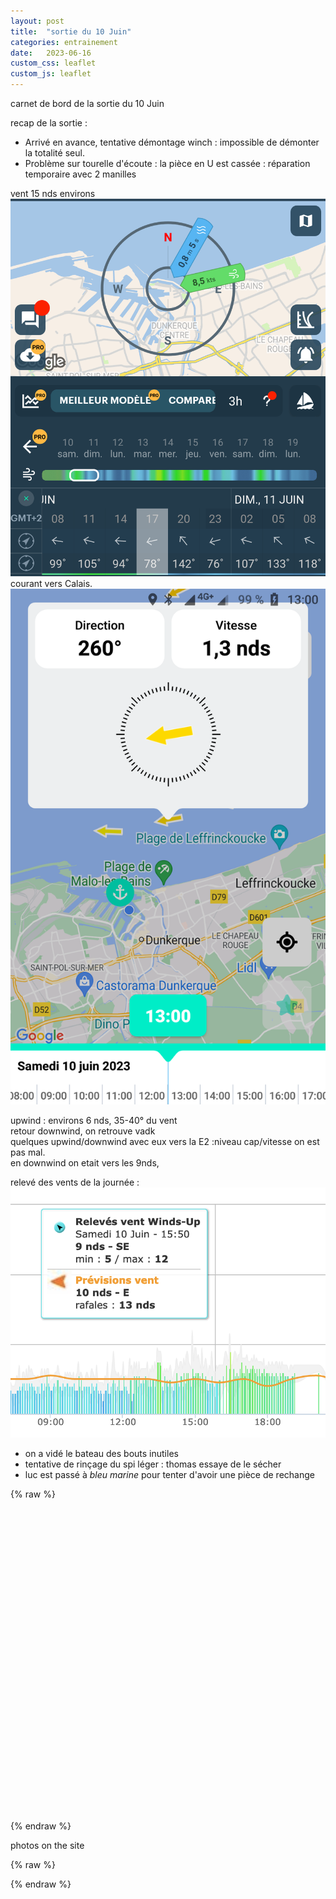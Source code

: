 ```yaml
---
layout: post
title:  "sortie du 10 Juin"
categories: entrainement
date:   2023-06-16
custom_css: leaflet
custom_js: leaflet
---
```


carnet de bord de la sortie du 10 Juin

recap de  la sortie :
* Arrivé en avance, tentative démontage winch : impossible de démonter la totalité seul.
* Problème sur tourelle d'écoute : la pièce en U est cassée : réparation temporaire avec 2 manilles

vent 15 nds environs    
![meteo](/images/posts/sortie10/meteo.png)
courant vers Calais.
![courant](/images/posts/sortie10/courant.png)


upwind : environs 6 nds, 35-40° du vent   
retour downwind, on retrouve vadk   
quelques upwind/downwind avec eux vers la E2 :niveau cap/vitesse on est pas mal.   
en downwind on etait vers les 9nds,   

relevé des vents de la journée :
![vent](/images/posts/sortie10/wind.png)

* on a vidé le bateau des bouts inutiles
* tentative de rinçage du spi léger : thomas essaye de le sécher
* luc est passé à _bleu marine_ pour tenter d'avoir une pièce de rechange

{% raw %}
<div id="map" class="map leaflet-container" style="height: 500px; position:relative;"></div>
{% endraw %}

photos on the site


{% raw %}
<script>


    // center on Bs/M
	//const map = L.map('map').setView([50.727, 1.577], 13);
			// DK
	const map = L.map('map').setView([51.070635, 2.362061], 13);

    var OpenStreetMap_France = L.tileLayer('https://{s}.tile.openstreetmap.fr/osmfr/{z}/{x}/{y}.png', {
        maxZoom: 20,
        attribution: '&copy; OpenStreetMap France | &copy; <a href="https://www.openstreetmap.org/copyright">OpenStreetMap</a> contributors'
    }).addTo(map);

    //    const tiles = L.tileLayer('https://tiles.openseamap.org/seamark/{z}/{x}/{y}.png', {
    // base layer : OSM
	const tiles = L.tileLayer('https://tile.openstreetmap.org/{z}/{x}/{y}.png', {            
		maxZoom: 19,
		attribution: '&copy; <a href="http://www.openstreetmap.org/copyright">OpenStreetMap</a>'
	});

    //link to tiles
    var osmsea=new L.TileLayer('https://tiles.openseamap.org/seamark/{z}/{x}/{y}.png',{
        minZoom:1,
        maxZoom:20
    }).addTo(map);

    // use groups ? 
    var seamap = L.layerGroup([OpenStreetMap_France, osmsea]);

    //add basemaps in an array
    //baseMaps={"OSM":tiles,"COLOR":osmsea};

    //add a control layer to switch on the both basemaps
    //ControlLayer=L.control.layers(baseMaps).addTo(map);

    // show the scale bar on the lower left corner
    L.control.scale({imperial: false, metric: true}).addTo(map);

    // add some circle marker
    var circle = L.circle([51.070635, 2.362061], {
        color: 'red',
        fillColor: '#f03',
        fillOpacity: 0.5,
        radius: 100
    }).addTo(map);

    // Icon options
    var iconOptions = {
            iconUrl: 'images/pin-icon-end.png',
            iconSize: [24, 24]
         }
    // Creating a custom icon
    var tack_icon = L.icon(iconOptions);    

    iconOptions = {
            iconUrl: 'images/pin-icon-start.png',
            iconSize: [24, 24]
         }
    // Creating a custom icon
    var gybe_icon = L.icon(iconOptions);    

    // add simple mark
    var marker = L.marker([51.070635, 2.362061]).addTo(map);

    /*
    var boatMarker = L.boatMarker(51.070635, 2.362061, {
        color: "#f1c40f", 	// color of the boat
        idleCircle: false	// if set to true, the icon will draw a circle if
                            // boatspeed == 0 and the ship-shape if speed > 0
    });
    */

    // handle some event
    var popup = L.popup();

    function onMapClick(e) {
        popup
            .setLatLng(e.latlng)
            .setContent("You clicked the map at " + e.latlng.toString())
            .openOn(map);
    }

    function calculateBearing(lat1, lon1, lat2, lon2) {
        var dLon = (lon2 - lon1) * Math.PI / 180;

        var y = Math.sin(dLon) * Math.cos(lat2 * Math.PI / 180);
        var x = Math.cos(lat1 * Math.PI / 180) * Math.sin(lat2 * Math.PI / 180) -
                Math.sin(lat1 * Math.PI / 180) * Math.cos(lat2 * Math.PI / 180) * Math.cos(dLon);

        var bearing = Math.atan2(y, x) * 180 / Math.PI;

        return (bearing + 360) % 360;
    }

        map.on('click', onMapClick);

        // Full list options at "leaflet-elevation.js"
    var elevation_options = {
        // Default chart colors: theme lime-theme, magenta-theme, ...
        theme: "lightblue-theme",
        // Chart container outside/inside map container
        detached: true,

        // if (detached), the elevation chart container
        elevationDiv: "#elevation-div",

        // if (!detached) autohide chart profile on chart mouseleave
        autohide: false,

        // if (!detached) initial state of chart profile control
        collapsed: false,

        // if (!detached) control position on one of map corners
        position: "bottomleft",

        // Toggle close icon visibility
        closeBtn: true,

        // Autoupdate map center on chart mouseover.
        followMarker: true,

        // Autoupdate map bounds on chart update.
        autofitBounds: true,
        imperial: false,

        // [Lat, Long] vs [Long, Lat] points. (leaflet default: [Lat, Long])
        reverseCoords: false,

        // Acceleration chart profile: true || "summary" || "disabled" || false
        acceleration: true,

        // Slope chart profile: true || "summary" || "disabled" || false
        slope: false,

        // Speed chart profile: true || "summary" || "disabled" || false
        speed: true,
        speedLabel: 'knts',
		speedFactor: 0.539956803455724,

        // Altitude chart profile: true || "summary" || "disabled" || false
        altitude: "summary",

        // Display time info: true || "summary" || false
        time: true,

        // Display distance info: true || "summary" || false
        distance: true,

        // Summary track info style: "inline" || "multiline" || false
        summary: 'inline',

        // Download link: "link" || false || "modal"
        downloadLink: false,

        // Toggle chart ruler filter
        ruler: true,

        // Toggle chart legend filter
        legend: true,

        // Toggle "leaflet-almostover" integration
        almostOver: true,

        // Toggle "leaflet-distance-markers" integration
        distanceMarkers: false,

        // Toggle "leaflet-edgescale" integration
        edgeScale: false,

        // Toggle "leaflet-hotline" integration
        hotline: true,

        // Display track datetimes: true || false
        timestamps: false,

        // Display track waypoints: true || "markers" || "dots" || false
        waypoints: true,

        direction: true, 

        // Toggle custom waypoint icons: true || { associative array of <sym> tags } || false
        wptIcons: {
        '': L.divIcon({
            className: 'elevation-waypoint-marker',
            html: '<i class="elevation-waypoint-icon"></i>',
            iconSize: [30, 30],
            iconAnchor: [8, 30],
        }),
        },

        // Toggle waypoint labels: true || "markers" || "dots" || false
        wptLabels: true,

        // Render chart profiles as Canvas or SVG Paths
        preferCanvas: true,

        // initital state
        heart: true, 
	
        //handlers: [                               // <-- A list of: Dynamic imports || "ClassName" || function Name() { return { /* a custom object definition */ } }
            //'Distance',                           // <-- same as: import("../src/handlers/distance.js")
            //'Time',                               // <-- same as: import("../src/handlers/time.js")                        
            //'Speed',                              // <-- same as: import("../src/handlers/speed.js")
            //'Acceleration',                       // <-- same as: import("../src/handlers/acceleration.js")            
            //"Heart",                           // <-- same as: import("../src/handlers/heart.js")            
            //L.Control.Elevation.MyHeart,          // <-- see custom functions declared above
            // L.Control.Elevation.MyCadence,     // <-- see custom functions declared above
            //L.Control.Elevation.MyPace,           // <-- see custom functions declared above
		//],

        yAttr: 'speed',
        yScale: 'speed',
    };


    // Instantiate elevation control.
    var controlElevation = L.control.elevation(elevation_options).addTo(map);

    // Load track from url (allowed data types: "*.geojson", "*.gpx", "*.tcx")
    controlElevation.load("/gpx/gpx_test.gpx");

    map.on('eledata_loaded', function(e) {
        var q = document.querySelector.bind(document);
        var track = e.track_info;
        var layer = e.layer;

        var allayers = layer.getLayers();

        console.log("ele data loaded");

        // Default summary info
        /*
        q('.totlen .summaryvalue').innerHTML = track.distance.toFixed(2) + " km";
        q('.maxele .summaryvalue').innerHTML = track.elevation_max.toFixed(2) + " m";
        q('.minele .summaryvalue').innerHTML = track.elevation_min.toFixed(2) + " m";
        */
        // Advanced summary info
        //layer.get_name(); // name of the GPX track
        //console.log("name "+ layer.get_name());        

        var datapt = allayers[0];
        var trackpoints = datapt.getLatLngs();

        // Minimum angle difference to consider as a maneuver
        var angleThreshold = 45; // Adjust as needed

        var maneuvers = {
            tack: [],
            gybe: []
        };

        console.log("point : " + trackpoints.length);

        for (var i = 1; i < trackpoints.length - 1; i++) {
            var prevPoint = trackpoints[i - 1];
            var currentPoint = trackpoints[i];
            var nextPoint = trackpoints[i + 1];

            var prevLat = prevPoint.lat;
            var prevLon = prevPoint.lng;
            var currentLat = currentPoint.lat;
            var currentLon = currentPoint.lng;
            var nextLat = nextPoint.lat;
            var nextLon = nextPoint.lng;

            var prevBearing = calculateBearing(prevLat, prevLon, currentLat, currentLon);
            var nextBearing = calculateBearing(currentLat, currentLon, nextLat, nextLon);

            var angleDiff = Math.abs(prevBearing - nextBearing);
            //console.log("angle : " + angleDiff);
            if (angleDiff > angleThreshold) {
                if (prevBearing < nextBearing) {
                    maneuvers.tack.push(currentPoint);
                } else {
                    maneuvers.gybe.push(currentPoint);
                }
            }
        }

        console.log("tack : "+ maneuvers.tack);
        console.log("gybe : "+ maneuvers.gybe);

        // Add markers for gybes with COG value
        for ( k = 0; k < maneuvers.gybe.length; k++) {
            gybePoint = maneuvers.gybe[k];
            gybeMarker = L.marker(gybePoint, 
                { clickable: true,
                  icon: gybe_icon
                }).addTo(map);            
            /*
            boatMarker = L.boatMarker(gybePoint, {
                    color: "#f1c40f", 	// color of the boat
                    idleCircle: false	// if set to true, the icon will draw a circle if
                                        // boatspeed == 0 and the ship-shape if speed > 0
                }).addTo(map);;
            */
        }

        for ( k = 0; k < maneuvers.tack.length; k++) {
            tackPoint = maneuvers.tack[k];
            tackMarker = L.marker(tackPoint, 
                { clickable: true,
                  icon: tack_icon
                }).addTo(map);            
            tackMarker.bindPopup('Tack<br>COG: ');
            
        }

    });

</script>
{% endraw %}

